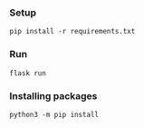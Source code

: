 ### Setup
`pip install -r requirements.txt`

### Run
`flask run`

### Installing packages
`python3 -m pip install`